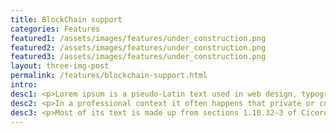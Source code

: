 ```yaml
---
title: BlockChain support
categories: Features
featured1: /assets/images/features/under_construction.png
featured2: /assets/images/features/under_construction.png
featured3: /assets/images/features/under_construction.png
layout: three-img-post
permalink: /features/blockchain-support.html
intro: 
desc1: <p>Lorem ipsum is a pseudo-Latin text used in web design, typography, layout, and printing in place of English to emphasise design elements over content. It's also called placeholder (or filler) text. It's a convenient tool for mock-ups. It helps to outline the visual elements of a document or presentation, eg typography, font, or layout. Lorem ipsum is mostly a part of a Latin text by the classical author and philosopher Cicero. Its words and letters have been changed by addition or removal, so to deliberately render its content nonsensical; it's not genuine, correct, or comprehensible Latin anymore. While lorem ipsum's still resembles classical Latin, it actually has no meaning whatsoever. As Cicero's text doesn't contain the letters K, W, or Z, alien to latin, these, and others are often inserted randomly to mimic the typographic appearence of European languages, as are digraphs not to be found in the original.</p>
desc2: <p>In a professional context it often happens that private or corporate clients corder a publication to be made and presented with the actual content still not being ready. Think of a news blog that's filled with content hourly on the day of going live. However, reviewers tend to be distracted by comprehensible content, say, a random text copied from a newspaper or the internet. The are likely to focus on the text, disregarding the layout and its elements. Besides, random text risks to be unintendedly humorous or offensive, an unacceptable risk in corporate environments. Lorem ipsum and its many variants have been employed since the early 1960ies, and quite likely since the sixteenth century.</p>
desc3: <p>Most of its text is made up from sections 1.10.32–3 of Cicero's De finibus bonorum et malorum (On the Boundaries of Goods and Evils; finibus may also be translated as purposes). Neque porro quisquam est qui dolorem ipsum quia dolor sit amet, consectetur, adipisci velit is the first known version ("Neither is there anyone who loves grief itself since it is grief and thus wants to obtain it"). It was found by Richard McClintock, a philologist, director of publications at Hampden-Sydney College in Virginia; he searched for citings of consectetur in classical Latin literature, a term of remarkably low frequency in that literary corpus.</p>
---
```

